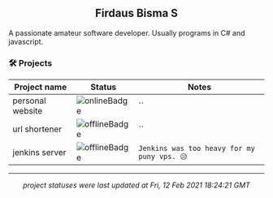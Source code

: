 <h2 align="center">Firdaus Bisma S</h2>
A passionate amateur software developer. Usually programs in C# and javascript.

### 🛠 Projects
| Project name | Status | Notes |
| --- | --- | --- |
| personal website | ![onlineBadge](https://img.shields.io/badge/status-online-%234caf50) | `` |
| url shortener | ![offlineBadge](https://img.shields.io/badge/status-offline-e53935) | `` |
| jenkins server | ![offlineBadge](https://img.shields.io/badge/status-offline-e53935) | `Jenkins was too heavy for my puny vps. 😥` |

---
*<p align="center">project statuses were last updated at Fri, 12 Feb 2021 18:24:21 GMT</p>*